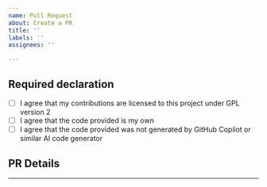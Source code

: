 ```yaml
---
name: Pull Request
about: Create a PR
title: ''
labels: ''
assignees: ''

---
```


## Required declaration

- [ ] I agree that my contributions are licensed to this project under GPL version 2
- [ ] I agree that the code provided is my own
- [ ] I agree that the code provided was not generated by GitHub Copilot or similar AI code generator

## PR Details

----
[//]: # ( vim: set ts=4 sw=4 et cindent tw=80 ai si syn=markdown ft=markdown: )
